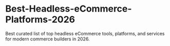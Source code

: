 # Best-Headless-eCommerce-Platforms-2026
Best curated list of top headless eCommerce tools, platforms, and services for modern commerce builders in 2026.

